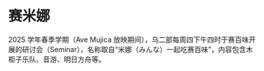 # 赛米娜

2025 学年春季学期（Ave Mujica 放映期间），乌二部每周四下午四时于赛百味开展的研讨会（Seminar），名称取自“米娜（みんな）一起吃赛百味”，内容包含木柜子乐队、音游、明日方舟等。
